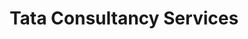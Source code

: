 ---
title: Tata Consultancy Services
description: description about tata consultancy
logo: ./logo.png
template: placement
selections:
    - name: Student Name
      department: CS
      image: ./student.jpg
---